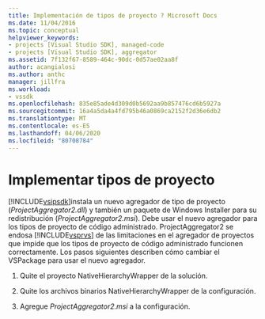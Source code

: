 ```yaml
---
title: Implementación de tipos de proyecto ? Microsoft Docs
ms.date: 11/04/2016
ms.topic: conceptual
helpviewer_keywords:
- projects [Visual Studio SDK], managed-code
- projects [Visual Studio SDK], aggregator
ms.assetid: 7f132f67-8589-464c-90dc-0d57ae02aa8f
author: acangialosi
ms.author: anthc
manager: jillfra
ms.workload:
- vssdk
ms.openlocfilehash: 835e85ade4d309d0b5692aa9b857476cd6b5927a
ms.sourcegitcommit: 16a4a5da4a4fd795b46a0869ca2152f2d36e6db2
ms.translationtype: MT
ms.contentlocale: es-ES
ms.lasthandoff: 04/06/2020
ms.locfileid: "80708784"
---
```

# <a name="deploy-project-types"></a>Implementar tipos de proyecto
[!INCLUDE[vsipsdk](../../extensibility/includes/vsipsdk_md.md)]instala un nuevo agregador de tipo de proyecto (*ProjectAggregator2.dll*) y también un paquete de Windows Installer para su redistribución (*ProjectAggregator2.msi*). Debe usar el nuevo agregador para los tipos de proyecto de código administrado. ProjectAggregator2 se endosa [!INCLUDE[vsprvs](../../code-quality/includes/vsprvs_md.md)] de las limitaciones en el agregador de proyectos que impide que los tipos de proyecto de código administrado funcionen correctamente. Los pasos siguientes describen cómo cambiar el VSPackage para usar el nuevo agregador.

1. Quite el proyecto NativeHierarchyWrapper de la solución.

2. Quite los archivos binarios NativeHierarchyWrapper de la configuración.

3. Agregue *ProjectAggregator2.msi* a la configuración.
